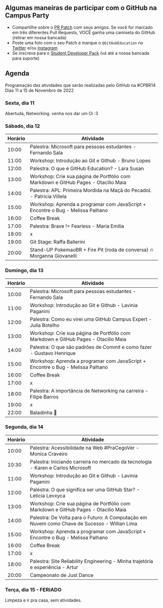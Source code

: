 ## Algumas maneiras de participar com o GitHub na Campus Party 
  - Compartilhe sobre o [PR Patch](https://bit.ly/3UysPDY) com seus amigos. Se você for marcado em três diferentes Pull Requests, VOCÊ ganha uma camiseta do GitHub (retirar em nossa bancada)
  -  Poste uma foto com o seu Patch e marque o `@GitHubEducation` no [Twitter](https://twitter.com/GitHubEducation) e/ou [Instagram](https://www.instagram.com/githubeducation/)
  - Se inscreva para o [Student Developer Pack]([https://education.github.com/pack](https://bit.ly/3tllaNl)) (vá até a nossa bancada para suporte) 
  
  
 
## Agenda
 Programação das atividades que serão realizadas pelo GitHub na #CPBR14
Dias 11 a 15 de Novembro de 2022
### Sexta, dia 11
Abertuda, Networking. 
venha nos dar um Oi :3

### Sábado, dia 12

|Horário|Atividade  |
|--|--|
| 10:00| Palestra: Microsoft para pessoas estudantes - Fernando Sala |
| 11:00| Workshop: Introdução ao Git e Github - Bruno Lopes |
| 12:00| Palestra: O que é GitHub Education? - Lara Susan|
| 13:00| Workshop: Crie sua página de Portfólio com Markdown e GitHub Pages - Otacilio Maia|
| 14:00| Palestra: APL: Primeira Mordida na Maçã do PecadoL - Patricia Villela |
| 15:00| Workshop: Aprenda a programar com JavaScript + Encontre o Bug - Melissa Palhano |
| 16:00| Coffee Break |
| 17:00| Palestra: Brave != Fearless - Maria Emilia |
| 18:00| x |
| 19:00| Git Stage: Raffa Ballerini |
| 20:00| Stand-UP PokemaoBR + Fire Pit (roda de conversa) 🔥 Morganna Giovanelli |



### Domingo, dia 13

|Horário|Atividade  |
|--|--|
| 10:00| Palestra: Microsoft para pessoas estudantes - Fernando Sala |
| 11:00| Workshop: Introdução ao Git e Github - Lavinia Paganini |
| 12:00| Palestra: Como eu virei uma GitHub Campus Expert - Julia Botelho |
| 13:00| Workshop: Crie sua página de Portfólio com Markdown e GitHub Pages - Otacilio Maia |
| 14:00| Palestra: O que são padrões de Commit e como fazer - Gustavo Henrique |
| 15:00| Workshop: Aprenda a programar com JavaScript + Encontre o Bug - Melissa Palhano |
| 16:00| Coffee Break |
| 17:00| x |
| 18:00| Palestra: A importância de Networking na carreira - Filipe Barros |
| 19:00| x |
| 22:00| Baladinha 🪩 |


### Segunda, dia 14

|Horário|Atividade  |
|--|--|
| 10:00| Palestra: Acessibilidade na Web #PraCegoVer - Monica Craveiro |
| 10:30| Palestra:  Iniciando carreira no mercado da tecnologia - Karen e Carlos Microsoft |
| 11:00| Workshop: Introdução ao Git e Github - Lavinia Paganini |
| 12:00| Palestra: O que significa ser uma GitHub Star? - Leticia Levxyca |
| 13:00| Workshop: Crie sua página de Portfólio com Markdown e GitHub Pages - Otacilio Maia |
| 14:00| Palestra: De Volta para o Futuro: A Computação em Nuvem como Chave de Sucesso - Willian Lima |
| 15:00| Workshop: Aprenda a programar com JavaScript + Encontre o Bug - Melissa Palhano |
| 16:00| Coffee Break |
| 17:00| x |
| 18:00| Palestra: Site Reliability Engineering - Minha trajetória e experiência - Artur |
| 20:00| Campeonato de Just Dance |


### Terça, dia 15 - FERIADO
Limpeza e ir pra casa, sem atividades.

